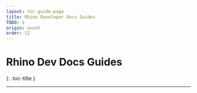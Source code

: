```yaml
---
layout: toc-guide-page
title: Rhino Developer Docs Guides
TODO: 1
origin: unset
order: 12
---
```


# Rhino Dev Docs Guides
{: .toc-title }

---
